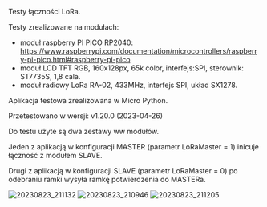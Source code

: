 Testy łączności LoRa.

Testy zrealizowane na modułach:
- moduł raspberry PI PICO RP2040: https://www.raspberrypi.com/documentation/microcontrollers/raspberry-pi-pico.html#raspberry-pi-pico
- moduł LCD TFT RGB, 160x128px, 65k color, interfejs:SPI, sterownik: ST7735S, 1,8 cala.
- moduł radiowy LoRa RA-02, 433MHz, interfejs SPI, układ SX1278.

Aplikacja testowa zrealizowana w Micro Python.

Przetestowano w wersji: v1.20.0 (2023-04-26)

Do testu użyte są dwa zestawy ww modułów.

Jeden z aplikacją w konfiguracji MASTER (parametr LoRaMaster = 1) inicuje łączność z modułem SLAVE.

Drugi z aplikacją w konfiguracji SLAVE (parametr LoRaMaster = 0) po odebraniu ramki wysyła ramkę potwierdzenia do MASTERa.

![20230823_211132](https://github.com/kolomanoloxxx/lora_TEST/assets/142832900/d13c2868-a3a5-4aed-a70c-ba31649a6612)
![20230823_210946](https://github.com/kolomanoloxxx/lora_TEST/assets/142832900/45d7652d-8665-41d2-a386-7d3ea1e29322)
![20230823_211205](https://github.com/kolomanoloxxx/lora_TEST/assets/142832900/5a6b997a-f05a-4a6b-bf2e-16f702232fe7)
